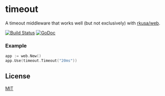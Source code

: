 # timeout

A timeout middleware that works well (but not exclusively) with [rkusa/web](https://github.com/rkusa/web).

[![Build Status][travis]](https://travis-ci.org/rkusa/timeout)
[![GoDoc][godoc]](https://godoc.org/github.com/rkusa/timeout)

### Example

```go
app := web.New()
app.Use(timeout.Timeout("20ms"))
```

## License

[MIT](LICENSE)

[travis]: https://img.shields.io/travis/rkusa/timeout.svg
[godoc]: http://img.shields.io/badge/godoc-reference-blue.svg
